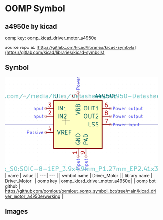 # OOMP Symbol  
## a4950e  by kicad  
  
oomp key: oomp_kicad_driver_motor_a4950e  
  
source repo at: [https://gitlab.com/kicad/libraries/kicad-symbols](https://gitlab.com/kicad/libraries/kicad-symbols)  
## Symbol  
  
[![working.png](working_600.png)](working.png)  
| name | value | 
| --- | --- | 
| symbol name | Driver_Motor | 
| library name | Driver_Motor | 
| oomp key | oomp_kicad_driver_motor_a4950e | 
| oomp bot github | https://github.com/oomlout/oomlout_oomp_symbol_bot/tree/main/kicad_driver_motor_a4950e/working | 
## Images  
